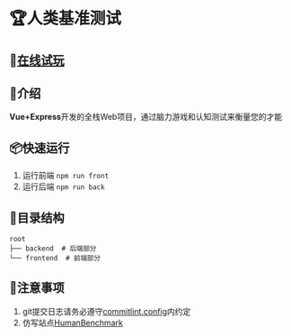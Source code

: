 # 🏆人类基准测试

## 🍻[在线试玩](https://aring.cc/human-benchmark)

## 📖介绍
**Vue+Express**开发的全栈Web项目，通过脑力游戏和认知测试来衡量您的才能

## 📦快速运行
1. 运行前端 `npm run front`
2. 运行后端 `npm run back`

## 📃目录结构
```
root
├── backend  # 后端部分
└── frontend  # 前端部分
```

## 🧨注意事项
1. git提交日志请务必遵守[commitlint.config](/commitlint.config.js)内约定
2. 仿写站点[HumanBenchmark](https://humanbenchmark.com/)
